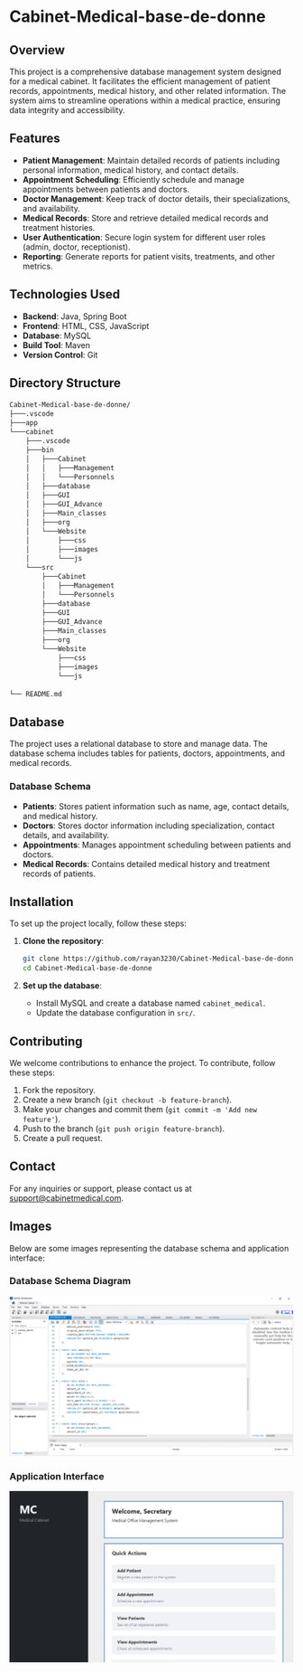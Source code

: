 # Cabinet-Medical-base-de-donne

## Overview
This project is a comprehensive database management system designed for a medical cabinet. It facilitates the efficient management of patient records, appointments, medical history, and other related information. The system aims to streamline operations within a medical practice, ensuring data integrity and accessibility.

## Features
- **Patient Management**: Maintain detailed records of patients including personal information, medical history, and contact details.
- **Appointment Scheduling**: Efficiently schedule and manage appointments between patients and doctors.
- **Doctor Management**: Keep track of doctor details, their specializations, and availability.
- **Medical Records**: Store and retrieve detailed medical records and treatment histories.
- **User Authentication**: Secure login system for different user roles (admin, doctor, receptionist).
- **Reporting**: Generate reports for patient visits, treatments, and other metrics.

## Technologies Used
- **Backend**: Java, Spring Boot
- **Frontend**: HTML, CSS, JavaScript
- **Database**: MySQL
- **Build Tool**: Maven
- **Version Control**: Git

## Directory Structure
```
Cabinet-Medical-base-de-donne/
├───.vscode
├───app
└───cabinet
    ├───.vscode
    ├───bin
    │   ├───Cabinet
    │   │   ├───Management
    │   │   └───Personnels
    │   ├───database
    │   ├───GUI
    │   ├───GUI_Advance
    │   ├───Main_classes
    │   ├───org
    │   └───Website
    │       ├───css
    │       ├───images
    │       └───js
    └───src
        ├───Cabinet
        │   ├───Management
        │   └───Personnels
        ├───database
        ├───GUI
        ├───GUI_Advance
        ├───Main_classes
        ├───org
        └───Website
            ├───css
            ├───images
            └───js

└── README.md
```

## Database
The project uses a relational database to store and manage data. The database schema includes tables for patients, doctors, appointments, and medical records.

### Database Schema
- **Patients**: Stores patient information such as name, age, contact details, and medical history.
- **Doctors**: Stores doctor information including specialization, contact details, and availability.
- **Appointments**: Manages appointment scheduling between patients and doctors.
- **Medical Records**: Contains detailed medical history and treatment records of patients.



## Installation
To set up the project locally, follow these steps:

1. **Clone the repository**:
    ```bash
    git clone https://github.com/rayan3230/Cabinet-Medical-base-de-donne.git
    cd Cabinet-Medical-base-de-donne
    ```

2. **Set up the database**:
    - Install MySQL and create a database named `cabinet_medical`.
    - Update the database configuration in `src/`.



## Contributing
We welcome contributions to enhance the project. To contribute, follow these steps:

1. Fork the repository.
2. Create a new branch (`git checkout -b feature-branch`).
3. Make your changes and commit them (`git commit -m 'Add new feature'`).
4. Push to the branch (`git push origin feature-branch`).
5. Create a pull request.



## Contact
For any inquiries or support, please contact us at support@cabinetmedical.com.

## Images
Below are some images representing the database schema and application interface:

### Database Schema Diagram
![Database Schema](cabinet\src\Website\images\database.png)

### Application Interface
![Application Interface](cabinet\src\Website\images\dashboard.png)